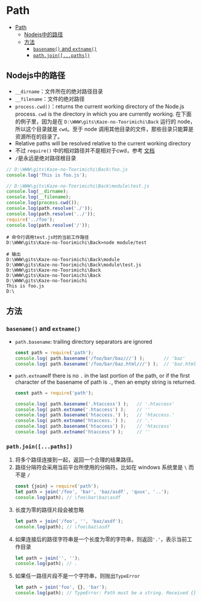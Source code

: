 # Path


<!-- TOC -->

- [Path](#path)
    - [Nodejs中的路径](#nodejs中的路径)
    - [方法](#方法)
        - [`basename()` and `extname()`](#basename-and-extname)
        - [`path.join([...paths])`](#pathjoinpaths)

<!-- /TOC -->


## Nodejs中的路径
* `__dirname`：文件所在的绝对路径目录
* `__filename`：文件的绝对路径
* `process.cwd()`：returns the current working directory of the Node.js process. `cwd` is the directory in which you are currently working. 在下面的例子里，因为是在 `D:\WWW\gits\Kaze-no-Toorimichi\Back` 运行的 node，所以这个目录就是 `cwd`。至于 node 调用其他目录的文件，那些目录只能算是资源所在的目录了。
* Relative paths will be resolved relative to the current working directory
* 不过 `require()` 中的相对路径并不是相对于cwd，参考 [文档](https://nodejs.org/api/modules.html#modules_file_modules)
* `/`是永远是绝对路径根目录

```js
// D:\WWW\gits\Kaze-no-Toorimichi\Back\foo.js
console.log('This is foo.js');
```

```js
// D:\WWW\gits\Kaze-no-Toorimichi\Back\module\test.js
console.log(__dirname);
console.log(__filename);
console.log(process.cwd());
console.log(path.resolve('./'));
console.log(path.resolve('../'));
require('../foo');
console.log(path.resolve('/'));
```

```shell
# 命令行调用test.js时的当前工作路径
D:\WWW\gits\Kaze-no-Toorimichi\Back>node module/test
```

```shell
# 输出
D:\WWW\gits\Kaze-no-Toorimichi\Back\module
D:\WWW\gits\Kaze-no-Toorimichi\Back\module\test.js
D:\WWW\gits\Kaze-no-Toorimichi\Back
D:\WWW\gits\Kaze-no-Toorimichi\Back
D:\WWW\gits\Kaze-no-Toorimichi
This is foo.js
D:\
```


## 方法
### `basename()` and `extname()`
* `path.basename`: trailing directory separators are ignored
    ```js
    const path = require('path');
    console.log( path.basename('/foo/bar/baz///') );       // 'baz'
    console.log( path.basename('/foo/bar/baz.html///') );  // 'baz.html'
    ```
* `path.extname`If there is no `.` in the last portion of the path, or if the first character of
 the basename of path is `.`, then an empty string is returned.
    ```js
    const path = require('path');

    console.log( path.basename('.htaccess') );   // '.htaccess'
    console.log( path.extname('.htaccess') );    // ''
    console.log( path.basename('htaccess.') );   // 'htaccess.'
    console.log( path.extname('htaccess.') );    // '.'
    console.log( path.basename('htaccess') );    // 'htaccess'
    console.log( path.extname('htaccess') );     // ''
    ```


### `path.join([...paths])`
1. 将多个路径连接到一起，返回一个合理的结果路径。
2. 路径分隔符会采用当前平台所使用的分隔符。比如在 windows 系统里是 `\` 而不是 `/`
    ```js
    const {join} = require('path');
    let path = join('/foo', 'bar', 'baz/asdf', 'quux', '..');
    console.log(path); // \foo\bar\baz\asdf
    ```
3. 长度为零的路径片段会被忽略
    ```js
    let path = join('/foo', '', 'baz/asdf');
    console.log(path); // \foo\baz\asdf
    ```
4. 如果连接后的路径字符串是一个长度为零的字符串，则返回`'.'`，表示当前工作目录
    ```js
    let path = join('', '');
    console.log(path); // .
    ```
5. 如果任一路径片段不是一个字符串，则抛出`TypeError`
    ```js
    let path = join('foo', {}, 'bar');
    console.log(path); // TypeError: Path must be a string. Received {}
    ```
